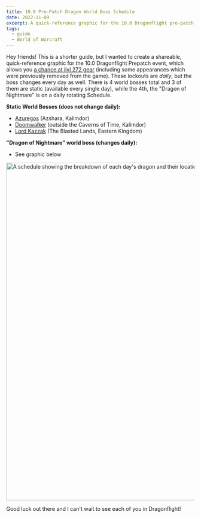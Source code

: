 ```yaml
---
title: 10.0 Pre-Patch Dragon World Boss Schedule
date: 2022-11-09
excerpt: A quick-reference graphic for the 10.0 Dragonflight pre-patch event, which allows you a chance at ilvl 272 gear (including some appearances which were previously removed from the game).
tags:
  - guide
  - World of Warcraft
---
```


Hey friends! This is a shorter guide, but I wanted to create a shareable, quick-reference graphic for the 10.0 Dragonflight Prepatch event, which allows you <a href="https://www.wowhead.com/news/world-bosses-invade-azeroth-on-wows-18th-anniversary-ilvl-272-loot-drops-329763?webhook#worldbosses-azuregos" target="_blank" rel="noopener">a chance at ilvl 272 gear</a> (including some appearances which were previously removed from the game). These lockouts are <em>daily</em>, but the boss changes every day as well. There is 4 world bosses total and 3 of them are static (available every single day), while the 4th, the "Dragon of Nightmare" is on a daily rotating Schedule.

**Static World Bosses (does not change daily):**

- <a href="https://www.wowhead.com/npc=6109/azuregos" target="_blank" rel="noopener">Azuregos</a> (Azshara, Kalimdor)
- <a href="https://www.wowhead.com/npc=167749/doomwalker" target="_blank" rel="noopener">Doomwalker</a> (outside the Caverns of Time, Kalimdor)
- <a href="https://www.wowhead.com/npc=12397/lord-kazzak" target="_blank" rel="noopener">Lord Kazzak</a> (The Blasted Lands, Eastern Kingdom)

**"Dragon of Nightmare" world boss (changes daily):**
- See graphic below

<img class="size-full" src="https://hrothmar.com/wp-content/uploads/2022/11/Twitter-Dragon-Schedule.png" alt="A schedule showing the breakdown of each day's dragon and their location, date by date." width="1600" height="900" />

Good luck out there and I can't wait to see each of you in Dragonflight!